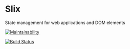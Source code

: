 # Slix
State management for web applications and DOM elements

[![Maintainability](https://api.codeclimate.com/v1/badges/2ea7fe28ee460cfa89a0/maintainability)](https://codeclimate.com/github/eavichay/slix/maintainability)

[![Build Status](https://semaphoreci.com/api/v1/eavichay/slix/branches/master/badge.svg)](https://semaphoreci.com/eavichay/slix)

